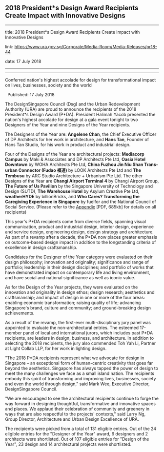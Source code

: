 ## 2018 President\*s Design Award Recipients Create Impact with Innovative Designs
---
title: 2018 President\*s Design Award Recipients Create Impact with Innovative Designs

link: https://www.ura.gov.sg/Corporate/Media-Room/Media-Releases/pr18-44

date: 17 July 2018

---

-------------------------------------------------------------------------------

Conferred nation's highest accolade for design for transformational impact on lives, businesses, society and the world

  Published: 17 July 2018

The DesignSingapore Council (Dsg) and the Urban Redevelopment Authority (URA) are proud to announce the recipients of the 2018 President\*s Design Award (P\*DA). President Halimah Yacob presented the nation's highest accolade for design at a gala event tonight to two Designers of the Year and nine Designs of the Year recipients.   
  
The Designers of the Year are: **Angelene Chan**, the Chief Executive Officer of DP Architects for her work in architecture, and **Hans Tan**, Founder of Hans Tan Studio, for his work in product and industrial design.  
  
Four of the Designs of the Year are architectural projects: **Mediacorp Campus** by Maki & Associates and DP Architects Pte Ltd, **Oasia Hotel Downtown** by WOHA Architects Pte Ltd, **China Fuzhou Jin Niu Shan Trans-urban Connector (Fudao 福道)** by LOOK Architects Pte Ltd and **The Tembusu** by ARC Studio Architecture + Urbanism Pte Ltd. The other Designs of the Year are **Changi Airport Terminal 4** by Changi Airport Group, **The Future of Us Pavilion** by the Singapore University of Technology and Design (SUTD), **The Warehouse Hotel** by Asylum Creative Pte Ltd, **weatherHYDE** by billionBricks, and **Who Cares? Transforming the Caregiving Experience in Singapore** by fuelfor and the National Council of Social Service. (Please refer to the [Appendix](https://www.ura.gov.sg/-/media/Corporate/Media-Room/2018/Jul/pr18-44a.pdf) \[PDF, 685kb\] for details on all recipients)  
  
This year's P\*DA recipients come from diverse fields, spanning visual communication, product and industrial design, interior design, experience and service design, engineering design, design strategy and architecture. As part of a revamp after a decade, the P\*DA now places greater emphasis on outcome-based design impact in addition to the longstanding criteria of excellence in design craftsmanship.  
  
Candidates for the Designer of the Year category were evaluated on their design philosophy; innovation and originality; significance and range of portfolio; leadership in their design disciplines; and portfolio of works that have demonstrated impact on contemporary life and living environment, and have social and national significance as well as iconic value.   
  
As for the Design of the Year projects, they were evaluated on the innovation and originality in design ethos; design research; aesthetics and craftsmanship; and impact of design in one or more of the four areas: enabling economic transformation; raising quality of life; advancing Singapore's brand, culture and community; and ground-breaking design achievements.   
  
As a result of the revamp, the first-ever multi-disciplinary jury panel was appointed to evaluate the non-architectural entries. The esteemed 17-member panel of local and international jurors, which includes past P\*DA recipients, are leaders in design, business, and architecture. In addition to selecting the 2018 recipients, the jury also commended Toh Yah Li, Partner at Light Collab LLP, for her work in lighting design.   
  
"The 2018 P\*DA recipients represent what we advocate for design in Singapore – an exceptional form of human-centric creativity that goes far beyond the aesthetics. Singapore has always tapped the power of design to meet the many challenges we face as a small island nation. The recipients embody this spirit of transforming and improving lives, businesses, society and even the world through design," said Mark Wee, Executive Director, DesignSingapore Council.   
  
"We are encouraged to see the architectural recipients continue to forge the way forward in designing thoughtful, transformative and innovative spaces and places. We applaud their celebration of community and greenery in ways that are also respectful to the projects' contexts," said Larry Ng, Group Director, Architecture and Urban Design Excellence of URA.  
  
The recipients were picked from a total of 131 eligible entries. Out of the 24 eligible entries for the "Designer of the Year" award, 6 designers and 2 architects were shortlisted. Out of 107 eligible entries for "Design of the Year", 23 design and 14 architectural projects were shortlisted.